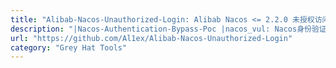 ```yaml
---
title: "Alibab-Nacos-Unauthorized-Login: Alibab Nacos <= 2.2.0 未授权访问「默认key生成jwt token」"
description: "|Nacos-Authentication-Bypass-Poc |nacos_vul: Nacos身份验证绕过批量检测（QVD-2023-6271）+ 直接添加用户"
url: "https://github.com/Al1ex/Alibab-Nacos-Unauthorized-Login"
category: "Grey Hat Tools"
---
```

